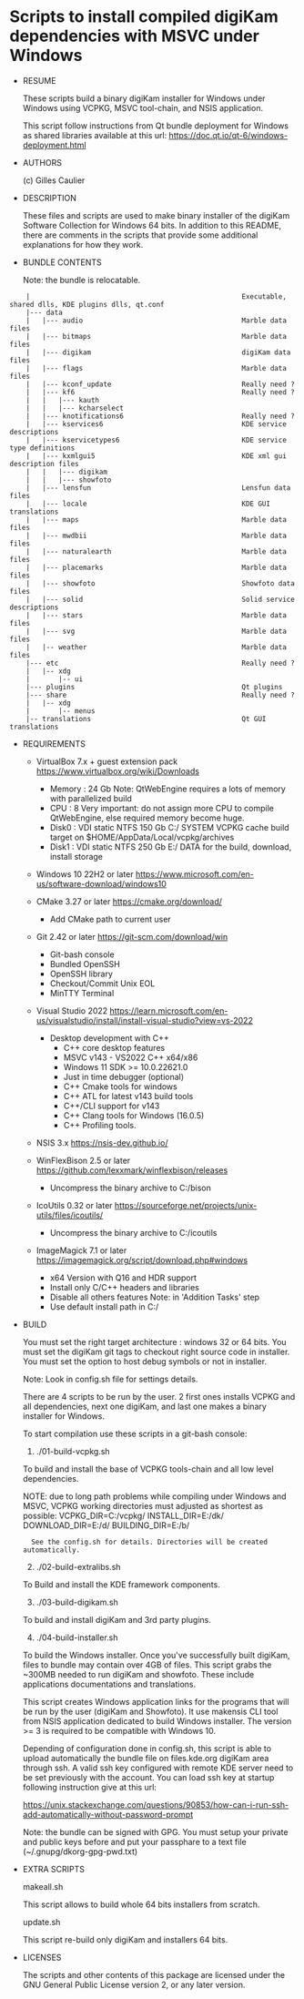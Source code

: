 Scripts to install compiled digiKam dependencies with MSVC under Windows
========================================================================

* RESUME

    These scripts build a binary digiKam installer for Windows under Windows using VCPKG, MSVC tool-chain,
    and NSIS application.

    This script follow instructions from Qt bundle deployment for Windows as shared libraries
    available at this url: https://doc.qt.io/qt-6/windows-deployment.html

* AUTHORS

    (c) Gilles Caulier <caulier dot gilles at gmail dot com>

* DESCRIPTION

    These files and scripts are used to make binary installer of the digiKam
    Software Collection for Windows 64 bits. In addition to this README,
    there are comments in the scripts that provide some additional explanations for
    how they work.

* BUNDLE CONTENTS

    Note: the bundle is relocatable.

```
    |                                                    Executable, shared dlls, KDE plugins dlls, qt.conf
    |--- data
    |   |--- audio                                       Marble data files
    |   |--- bitmaps                                     Marble data files
    |   |--- digikam                                     digiKam data files
    |   |--- flags                                       Marble data files
    |   |--- kconf_update                                Really need ?
    |   |--- kf6                                         Really need ?
    |   |   |--- kauth
    |   |   |--- kcharselect
    |   |--- knotifications6                             Really need ?
    |   |--- kservices6                                  KDE service descriptions
    |   |--- kservicetypes6                              KDE service type definitions
    |   |--- kxmlgui5                                    KDE xml gui description files
    |   |   |--- digikam
    |   |   |--- showfoto
    |   |--- lensfun                                     Lensfun data files
    |   |--- locale                                      KDE GUI translations
    |   |--- maps                                        Marble data files
    |   |--- mwdbii                                      Marble data files
    |   |--- naturalearth                                Marble data files
    |   |--- placemarks                                  Marble data files
    |   |--- showfoto                                    Showfoto data files
    |   |--- solid                                       Solid service descriptions
    |   |--- stars                                       Marble data files
    |   |--- svg                                         Marble data files
    |   |-- weather                                      Marble data files
    |--- etc                                             Really need ?
    |   |-- xdg
    |       |-- ui
    |--- plugins                                         Qt plugins
    |--- share                                           Really need ?
    |   |-- xdg
    |       |-- menus
    |-- translations                                     Qt GUI translations
```

* REQUIREMENTS

    - VirtualBox 7.x + guest extension pack             https://www.virtualbox.org/wiki/Downloads
        + Memory : 24 Gb                                Note: QtWebEngine requires a lots of memory with parallelized build
        + CPU    : 8                                    Very important: do not assign more CPU to compile QtWebEngine, else required memory become huge.
        + Disk0  : VDI static NTFS 150 Gb               C:/ SYSTEM VCPKG cache build target on $HOME/AppData/Local/vcpkg/archives
        + Disk1  : VDI static NTFS 250 Gb               E:/ DATA   for the build, download, install storage

    - Windows 10 22H2 or later                          https://www.microsoft.com/en-us/software-download/windows10

    - CMake 3.27 or later                               https://cmake.org/download/
        + Add CMake path to current user

    - Git 2.42 or later                                 https://git-scm.com/download/win
        + Git-bash console
        + Bundled OpenSSH
        + OpenSSH library
        + Checkout/Commit Unix EOL
        + MinTTY Terminal

    - Visual Studio 2022                                https://learn.microsoft.com/en-us/visualstudio/install/install-visual-studio?view=vs-2022
        + Desktop development with C++
            + C++ core desktop features
            + MSVC v143 - VS2022 C++ x64/x86
            + Windows 11 SDK >= 10.0.22621.0
            + Just in time debugger                     (optional)
            + C++ Cmake tools for windows
            + C++ ATL for latest v143 build tools
            + C++/CLI support for v143
            + C++ Clang tools for Windows (16.0.5)
            + C++ Profiling tools.

    - NSIS 3.x                                          https://nsis-dev.github.io/

    - WinFlexBison 2.5 or later                         https://github.com/lexxmark/winflexbison/releases
        + Uncompress the binary archive to C:/bison

    - IcoUtils 0.32 or later                            https://sourceforge.net/projects/unix-utils/files/icoutils/
        + Uncompress the binary archive to C:/icoutils

	- ImageMagick 7.1 or later							https://imagemagick.org/script/download.php#windows
		+ x64 Version with Q16 and HDR support
		+ Install only C/C++ headers and libraries
		+ Disable all others features					Note: in 'Addition Tasks' step
		+ Use default install path in C:/

* BUILD

    You must set the right target architecture : windows 32 or 64 bits.
    You must set the digiKam git tags to checkout right source code in installer.
    You must set the option to host debug symbols or not in installer.

    Note: Look in config.sh file for settings details.

    There are 4 scripts to be run by the user. 2 first ones installs
    VCPKG and all dependencies, next one digiKam, and last one makes a
    binary installer for Windows.

    To start compilation use these scripts in a git-bash console:

    1) ./01-build-vcpkg.sh

    To build and install the base of VCPKG tools-chain and all low level dependencies.

    NOTE: due to long path problems while compiling under Windows and MSVC, VCPKG working directories must adjusted as shortest as possible:
        VCPKG_DIR=C:/vcpkg/
        INSTALL_DIR=E:/dk/
        DOWNLOAD_DIR=E:/d/
        BUILDING_DIR=E:/b/

        See the config.sh for details. Directories will be created automatically.

    2) ./02-build-extralibs.sh

    To Build and install the KDE framework components.

    3) ./03-build-digikam.sh

    To build and install digiKam and 3rd party plugins.

    4) ./04-build-installer.sh

    To build the Windows installer. Once you've successfully built digiKam, files to bundle may contain over 4GB of files.
    This script grabs the ~300MB needed to run digiKam and showfoto.
    These include applications documentations and translations.

    This script creates Windows application links for the programs that will
    be run by the user (digiKam and Showfoto). It use makensis CLI tool from NSIS
    application dedicated to build Windows installer.
    The version >= 3 is required to be compatible with Windows 10.

    Depending of configuration done in config.sh, this script is able to upload automatically
    the bundle file on files.kde.org digiKam area through ssh. A valid ssh key configured
    with remote KDE server need to be set previously with the account. You can load ssh key
    at startup following instruction give at this url:

    https://unix.stackexchange.com/questions/90853/how-can-i-run-ssh-add-automatically-without-password-prompt

    Note: the bundle can be signed with GPG. You must setup your private and public keys before
    and put your passphare to a text file (~/.gnupg/dkorg-gpg-pwd.txt)

* EXTRA SCRIPTS

    makeall.sh

    This script allows to build whole 64 bits installers from scratch.

    update.sh

    This script re-build only digiKam and installers 64 bits.


* LICENSES

    The scripts and other contents of this package are licensed
    under the GNU General Public License version 2, or any later version.
